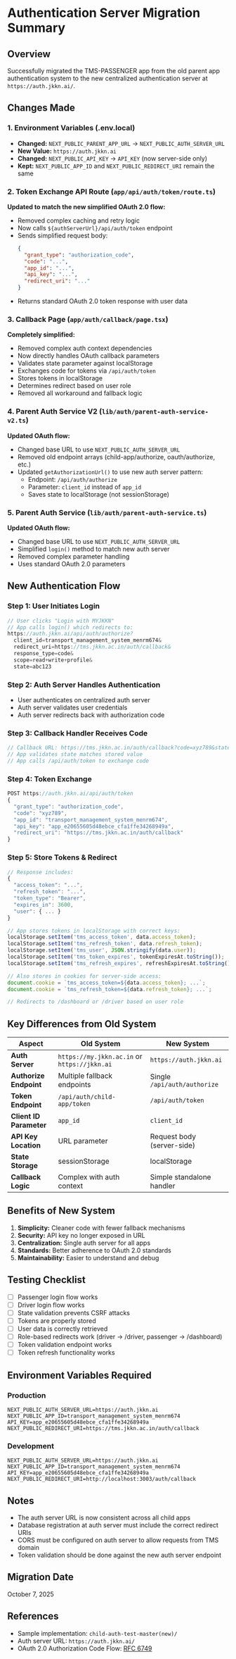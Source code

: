 # Authentication Server Migration Summary

## Overview
Successfully migrated the TMS-PASSENGER app from the old parent app authentication system to the new centralized authentication server at `https://auth.jkkn.ai/`.

## Changes Made

### 1. Environment Variables (.env.local)
- **Changed:** `NEXT_PUBLIC_PARENT_APP_URL` → `NEXT_PUBLIC_AUTH_SERVER_URL`
- **New Value:** `https://auth.jkkn.ai`
- **Changed:** `NEXT_PUBLIC_API_KEY` → `API_KEY` (now server-side only)
- **Kept:** `NEXT_PUBLIC_APP_ID` and `NEXT_PUBLIC_REDIRECT_URI` remain the same

### 2. Token Exchange API Route (`app/api/auth/token/route.ts`)
**Updated to match the new simplified OAuth 2.0 flow:**
- Removed complex caching and retry logic
- Now calls `${authServerUrl}/api/auth/token` endpoint
- Sends simplified request body:
  ```json
  {
    "grant_type": "authorization_code",
    "code": "...",
    "app_id": "...",
    "api_key": "...",
    "redirect_uri": "..."
  }
  ```
- Returns standard OAuth 2.0 token response with user data

### 3. Callback Page (`app/auth/callback/page.tsx`)
**Completely simplified:**
- Removed complex auth context dependencies
- Now directly handles OAuth callback parameters
- Validates state parameter against localStorage
- Exchanges code for tokens via `/api/auth/token`
- Stores tokens in localStorage
- Determines redirect based on user role
- Removed all workaround and fallback logic

### 4. Parent Auth Service V2 (`lib/auth/parent-auth-service-v2.ts`)
**Updated OAuth flow:**
- Changed base URL to use `NEXT_PUBLIC_AUTH_SERVER_URL`
- Removed old endpoint arrays (child-app/authorize, oauth/authorize, etc.)
- Updated `getAuthorizationUrl()` to use new auth server pattern:
  - Endpoint: `/api/auth/authorize`
  - Parameter: `client_id` instead of `app_id`
  - Saves state to localStorage (not sessionStorage)

### 5. Parent Auth Service (`lib/auth/parent-auth-service.ts`)
**Updated OAuth flow:**
- Changed base URL to use `NEXT_PUBLIC_AUTH_SERVER_URL`
- Simplified `login()` method to match new auth server
- Removed complex parameter handling
- Uses standard OAuth 2.0 parameters

## New Authentication Flow

### Step 1: User Initiates Login
```javascript
// User clicks "Login with MYJKKN"
// App calls login() which redirects to:
https://auth.jkkn.ai/api/auth/authorize?
  client_id=transport_management_system_menrm674&
  redirect_uri=https://tms.jkkn.ac.in/auth/callback&
  response_type=code&
  scope=read+write+profile&
  state=abc123
```

### Step 2: Auth Server Handles Authentication
- User authenticates on centralized auth server
- Auth server validates user credentials
- Auth server redirects back with authorization code

### Step 3: Callback Handler Receives Code
```javascript
// Callback URL: https://tms.jkkn.ac.in/auth/callback?code=xyz789&state=abc123
// App validates state matches stored value
// App calls /api/auth/token to exchange code
```

### Step 4: Token Exchange
```javascript
POST https://auth.jkkn.ai/api/auth/token
{
  "grant_type": "authorization_code",
  "code": "xyz789",
  "app_id": "transport_management_system_menrm674",
  "api_key": "app_e20655605d48ebce_cfa1ffe34268949a",
  "redirect_uri": "https://tms.jkkn.ac.in/auth/callback"
}
```

### Step 5: Store Tokens & Redirect
```javascript
// Response includes:
{
  "access_token": "...",
  "refresh_token": "...",
  "token_type": "Bearer",
  "expires_in": 3600,
  "user": { ... }
}

// App stores tokens in localStorage with correct keys:
localStorage.setItem('tms_access_token', data.access_token);
localStorage.setItem('tms_refresh_token', data.refresh_token);
localStorage.setItem('tms_user', JSON.stringify(data.user));
localStorage.setItem('tms_token_expires', tokenExpiresAt.toString());
localStorage.setItem('tms_refresh_expires', refreshExpiresAt.toString());

// Also stores in cookies for server-side access:
document.cookie = `tms_access_token=${data.access_token}; ...`;
document.cookie = `tms_refresh_token=${data.refresh_token}; ...`;

// Redirects to /dashboard or /driver based on user role
```

## Key Differences from Old System

| Aspect | Old System | New System |
|--------|-----------|------------|
| **Auth Server** | `https://my.jkkn.ac.in` or `https://jkkn.ai` | `https://auth.jkkn.ai` |
| **Authorize Endpoint** | Multiple fallback endpoints | Single `/api/auth/authorize` |
| **Token Endpoint** | `/api/auth/child-app/token` | `/api/auth/token` |
| **Client ID Parameter** | `app_id` | `client_id` |
| **API Key Location** | URL parameter | Request body (server-side) |
| **State Storage** | sessionStorage | localStorage |
| **Callback Logic** | Complex with auth context | Simple standalone handler |

## Benefits of New System

1. **Simplicity:** Cleaner code with fewer fallback mechanisms
2. **Security:** API key no longer exposed in URL
3. **Centralization:** Single auth server for all apps
4. **Standards:** Better adherence to OAuth 2.0 standards
5. **Maintainability:** Easier to understand and debug

## Testing Checklist

- [ ] Passenger login flow works
- [ ] Driver login flow works
- [ ] State validation prevents CSRF attacks
- [ ] Tokens are properly stored
- [ ] User data is correctly retrieved
- [ ] Role-based redirects work (driver → /driver, passenger → /dashboard)
- [ ] Token validation endpoint works
- [ ] Token refresh functionality works

## Environment Variables Required

### Production
```env
NEXT_PUBLIC_AUTH_SERVER_URL=https://auth.jkkn.ai
NEXT_PUBLIC_APP_ID=transport_management_system_menrm674
API_KEY=app_e20655605d48ebce_cfa1ffe34268949a
NEXT_PUBLIC_REDIRECT_URI=https://tms.jkkn.ac.in/auth/callback
```

### Development
```env
NEXT_PUBLIC_AUTH_SERVER_URL=https://auth.jkkn.ai
NEXT_PUBLIC_APP_ID=transport_management_system_menrm674
API_KEY=app_e20655605d48ebce_cfa1ffe34268949a
NEXT_PUBLIC_REDIRECT_URI=http://localhost:3003/auth/callback
```

## Notes

- The auth server URL is now consistent across all child apps
- Database registration at auth server must include the correct redirect URIs
- CORS must be configured on auth server to allow requests from TMS domain
- Token validation should be done against the new auth server endpoint

## Migration Date
October 7, 2025

## References
- Sample implementation: `child-auth-test-master(new)/`
- Auth server URL: `https://auth.jkkn.ai/`
- OAuth 2.0 Authorization Code Flow: [RFC 6749](https://tools.ietf.org/html/rfc6749)


